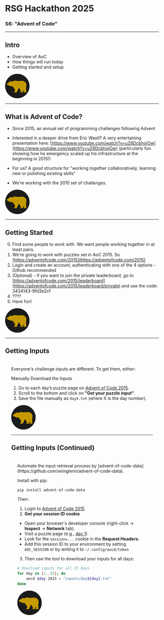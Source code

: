 # RSG Hackathon 2025
### S6: "Advent of Code"

---

## Intro

- Overview of AoC
- How things will run today
- Getting started and setup

<img src="/assets/icons/bluebear640px-cropped-80x80.png" class="custom-icon" alt="Custom Image">


---

## What is Advent of Code?

- Since 2015, an annual set of programming challenges following Advent

- Interested in a deeper drive from Eric Wastl? A very entertaining presentation here: [https://www.youtube.com/watch?v=uZ8DcbhojOw](https://www.youtube.com/watch?v=uZ8DcbhojOw)
 (particularly fun showing how he emergency scaled up his infrastructure at the beginning in 2015!)

- For us? A good structure for "working together collaboratively, learning new or polishing existing skills"

- We're working with the 2015 set of challenges.

<img src="/assets/icons/bluebear640px-cropped-80x80.png" class="custom-icon" alt="Custom Image">

---

## Getting Started

0. Find some people to work with. We want people working together in at least pairs.
1. We're going to work with puzzles set in AoC 2015. So [https://adventofcode.com/2015](https://adventofcode.com/2015)
2. Login and create an account, authenticating with one of the 4 options - Github recommended
3. (Optional) - if you want to join the private leaderboard, go to [https://adventofcode.com/2015/leaderboard](https://adventofcode.com/2015/leaderboard/private) and use the code: 3434143-9fd3e2cf
4. ????
5. Have fun!

<img src="/assets/icons/bluebear640px-cropped-80x80.png" class="custom-icon" alt="Custom Image">

---

## Getting Inputs

<div style="text-align: left; padding: 20px;">
Everyone's challenge inputs are different. To get them, either:

Manually Download the Inputs

1. Go to each day’s puzzle page on [Advent of Code 2015](https://adventofcode.com/2015).
2. Scroll to the bottom and click on **"Get your puzzle input"**.
3. Save the file manually as `dayX.txt` (where X is the day number).

<img src="/assets/icons/bluebear640px-cropped-80x80.png" class="custom-icon" alt="Custom Image">

---

## Getting Inputs (Continued)

<div style="text-align: left; padding: 20px;">
Automate the input retrieval process by [advent-of-code-data](https://github.com/wimglenn/advent-of-code-data).

Install with pip:

```bash
pip install advent-of-code-data
```

Then:
1. Login to [Advent of Code 2015](https://adventofcode.com/2015)
2. **Get your session ID cookie**

- Open your browser's developer console (right-click → **Inspect** → **Network** tab).
- Visit a puzzle page (e.g., [day 1](https://adventofcode.com/2015/day/1/input)).
- Look for the `session=...` cookie in the **Request Headers**.
- Add this session ID to your environment by setting `AOC_SESSION` or by writing it to `~/.config/aocd/token`

3. Then use the tool to download your inputs for all days:

```bash
# Download inputs for all 25 days
for day in {1..25}; do
    aocd $day 2015 > "inputs/day${day}.txt"
done
```

<img src="/assets/icons/bluebear640px-cropped-80x80.png" class="custom-icon" alt="Custom Image">
